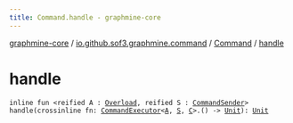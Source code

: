 ```yaml
---
title: Command.handle - graphmine-core
---
```


[graphmine-core](../../index.html) / [io.github.sof3.graphmine.command](../index.html) / [Command](index.html) / [handle](./handle.html)

# handle

`inline fun <reified A : `[`Overload`](../-overload/index.html)`, reified S : `[`CommandSender`](../-command-sender.html)`> handle(crossinline fn: `[`CommandExecutor`](../-command-executor/index.html)`<`[`A`](handle.html#A)`, `[`S`](handle.html#S)`, `[`C`](index.html#C)`>.() -> `[`Unit`](https://kotlinlang.org/api/latest/jvm/stdlib/kotlin/-unit/index.html)`): `[`Unit`](https://kotlinlang.org/api/latest/jvm/stdlib/kotlin/-unit/index.html)